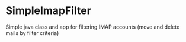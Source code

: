 # SimpleImapFilter
Simple java class and app for filtering IMAP accounts (move and delete mails by filter criteria)
